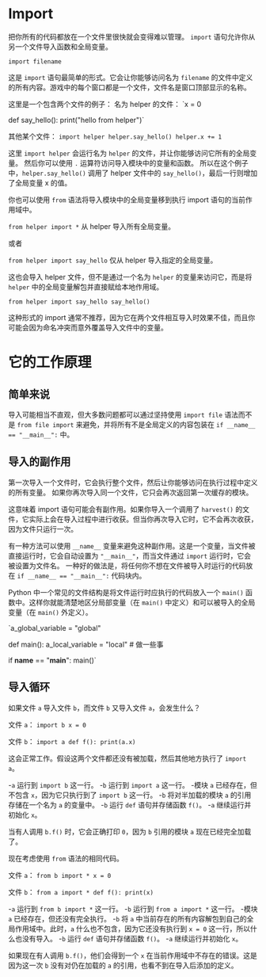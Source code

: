 # Import
把你所有的代码都放在一个文件里很快就会变得难以管理。
`import` 语句允许你从另一个文件导入函数和全局变量。

`import filename`

这是 `import` 语句最简单的形式。它会让你能够访问名为 `filename` 的文件中定义的所有内容。游戏中的每个窗口都是一个文件，文件名是窗口顶部显示的名称。

这里是一个包含两个文件的例子：
名为 helper 的文件：
`x = 0

def say_hello():
    print("hello from helper")`

其他某个文件：
`import helper
helper.say_hello()
helper.x += 1`

这里 `import helper` 会运行名为 `helper` 的文件，并让你能够访问它所有的全局变量。
然后你可以使用 `.` 运算符访问导入模块中的变量和函数。
所以在这个例子中，`helper.say_hello()` 调用了 helper 文件中的 `say_hello()`，最后一行则增加了全局变量 x 的值。

你也可以使用 `from` 语法将导入模块中的全局变量移到执行 import 语句的当前作用域中。

`from helper import *`
从 helper 导入所有全局变量。

或者

`from helper import say_hello`
仅从 helper 导入指定的全局变量。

这也会导入 helper 文件，但不是通过一个名为 `helper` 的变量来访问它，而是将 `helper` 中的全局变量解包并直接赋给本地作用域。

`from helper import say_hello
say_hello()`

这种形式的 import 通常不推荐，因为它在两个文件相互导入时效果不佳，而且你可能会因为命名冲突而意外覆盖导入文件中的变量。

# 它的工作原理

## 简单来说
导入可能相当不直观，但大多数问题都可以通过坚持使用 `import file` 语法而不是 `from file import` 来避免，并将所有不是全局定义的内容包装在
`if __name__ == "__main__":`
中。

## 导入的副作用
第一次导入一个文件时，它会执行整个文件，然后让你能够访问在执行过程中定义的所有变量。
如果你再次导入同一个文件，它只会再次返回第一次缓存的模块。

这意味着 import 语句可能会有副作用。如果你导入一个调用了 `harvest()` 的文件，它实际上会在导入过程中进行收获。但当你再次导入它时，它不会再次收获，因为文件只运行一次。

有一种方法可以使用 `__name__` 变量来避免这种副作用。这是一个变量，当文件被直接运行时，它会自动设置为 `"__main__"`，而当文件通过 `import` 运行时，它会被设置为文件名。
一种好的做法是，将任何你不想在文件被导入时运行的代码放在 `if __name__ == "__main__":` 代码块内。

Python 中一个常见的文件结构是将文件运行时应执行的代码放入一个 `main()` 函数中。这样你就能清楚地区分局部变量（在 `main()` 中定义）和可以被导入的全局变量（在 `main()` 外定义）。

`a_global_variable = "global"

def main():
    a_local_variable = "local"
    # 做一些事

if __name__ == "__main__":
    main()`

## 导入循环
如果文件 `a` 导入文件 `b`，而文件 `b` 又导入文件 `a`，会发生什么？

文件 `a`：
`import b
x = 0`

文件 `b`：
`import a
def f():
    print(a.x)`

这会正常工作。假设这两个文件都还没有被加载，然后其他地方执行了 `import a`。

-`a` 运行到 `import b` 这一行。
-`b` 运行到 `import a` 这一行。
-模块 `a` 已经存在，但不包含 `x`，因为它只执行到了 `import b` 这一行。
-`b` 将对半加载的模块 `a` 的引用存储在一个名为 `a` 的变量中。
-`b` 运行 `def` 语句并存储函数 `f()`。
-`a` 继续运行并初始化 `x`。

当有人调用 `b.f()` 时，它会正确打印 `0`，因为 `b` 引用的模块 `a` 现在已经完全加载了。

现在考虑使用 `from` 语法的相同代码。

文件 `a`：
`from b import *
x = 0`

文件 `b`：
`from a import *
def f():
    print(x)`

-`a` 运行到 `from b import *` 这一行。
-`b` 运行到 `from a import *` 这一行。
-模块 `a` 已经存在，但还没有完全执行。
-`b` 将 `a` 中当前存在的所有内容解包到自己的全局作用域中。此时，`a` 什么也不包含，因为它还没有执行到 `x = 0` 这一行，所以什么也没有导入。
-`b` 运行 `def` 语句并存储函数 `f()`。
-`a` 继续运行并初始化 `x`。

如果现在有人调用 `b.f()`，他们会得到一个 `x` 在当前作用域中不存在的错误。这是因为这一次 `b` 没有对仍在加载的 `a` 的引用，也看不到在导入后添加的定义。